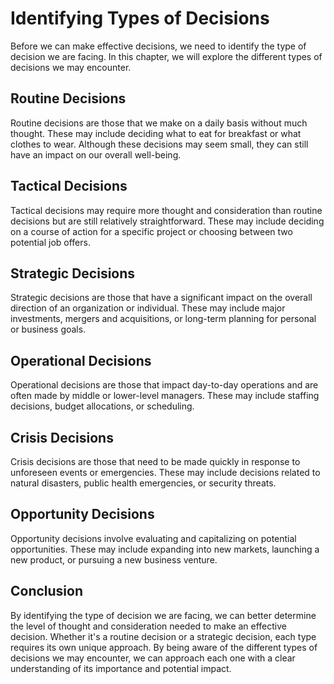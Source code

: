 Identifying Types of Decisions
=========================================================================

Before we can make effective decisions, we need to identify the type of decision we are facing. In this chapter, we will explore the different types of decisions we may encounter.

Routine Decisions
-----------------

Routine decisions are those that we make on a daily basis without much thought. These may include deciding what to eat for breakfast or what clothes to wear. Although these decisions may seem small, they can still have an impact on our overall well-being.

Tactical Decisions
------------------

Tactical decisions may require more thought and consideration than routine decisions but are still relatively straightforward. These may include deciding on a course of action for a specific project or choosing between two potential job offers.

Strategic Decisions
-------------------

Strategic decisions are those that have a significant impact on the overall direction of an organization or individual. These may include major investments, mergers and acquisitions, or long-term planning for personal or business goals.

Operational Decisions
---------------------

Operational decisions are those that impact day-to-day operations and are often made by middle or lower-level managers. These may include staffing decisions, budget allocations, or scheduling.

Crisis Decisions
----------------

Crisis decisions are those that need to be made quickly in response to unforeseen events or emergencies. These may include decisions related to natural disasters, public health emergencies, or security threats.

Opportunity Decisions
---------------------

Opportunity decisions involve evaluating and capitalizing on potential opportunities. These may include expanding into new markets, launching a new product, or pursuing a new business venture.

Conclusion
----------

By identifying the type of decision we are facing, we can better determine the level of thought and consideration needed to make an effective decision. Whether it's a routine decision or a strategic decision, each type requires its own unique approach. By being aware of the different types of decisions we may encounter, we can approach each one with a clear understanding of its importance and potential impact.
